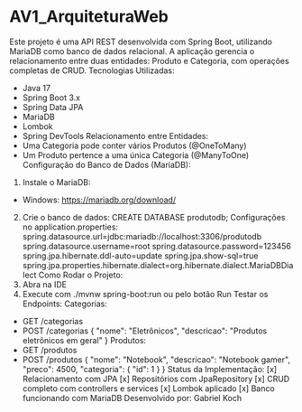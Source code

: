 # AV1_ArquiteturaWeb
Este projeto é uma API REST desenvolvida com Spring Boot, utilizando MariaDB como banco de dados relacional. A
aplicação gerencia o relacionamento entre duas entidades: Produto e Categoria, com operações completas de CRUD.
Tecnologias Utilizadas:
- Java 17
- Spring Boot 3.x
- Spring Data JPA
- MariaDB
- Lombok
- Spring DevTools
Relacionamento entre Entidades:
- Uma Categoria pode conter vários Produtos (@OneToMany)
- Um Produto pertence a uma única Categoria (@ManyToOne)
Configuração do Banco de Dados (MariaDB):
1. Instale o MariaDB:
 - Windows: https://mariadb.org/download/

 2. Crie o banco de dados:
 CREATE DATABASE produtodb;
Configurações no application.properties:
spring.datasource.url=jdbc:mariadb://localhost:3306/produtodb
spring.datasource.username=root
spring.datasource.password=123456
spring.jpa.hibernate.ddl-auto=update
spring.jpa.show-sql=true
spring.jpa.properties.hibernate.dialect=org.hibernate.dialect.MariaDBDialect
Como Rodar o Projeto:
1. Abra na IDE
2. Execute com ./mvnw spring-boot:run ou pelo botão Run
Testar os Endpoints:
Categorias:
- GET /categorias
- POST /categorias
 {
 "nome": "Eletrônicos",
 "descricao": "Produtos eletrônicos em geral"
 }
Produtos:
- GET /produtos
- POST /produtos
 {
 "nome": "Notebook",
 "descricao": "Notebook gamer",
 "preco": 4500,
 "categoria": { "id": 1 }
 }
Status da Implementação:
[x] Relacionamento com JPA
[x] Repositórios com JpaRepository
[x] CRUD completo com controllers e services
[x] Lombok aplicado
[x] Banco funcionando com MariaDB
Desenvolvido por: Gabriel Koch
